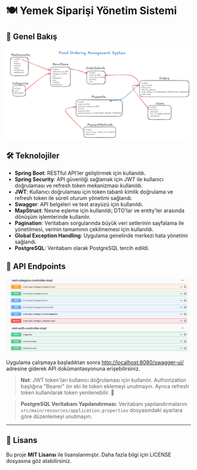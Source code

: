 # 🍽️ Yemek Siparişi Yönetim Sistemi  

## 📖 Genel Bakış    

![Veritabanı Şeması](images/tbl.png)  

## 🛠️ Teknolojiler  

- **Spring Boot**: RESTful API'ler geliştirmek için kullanıldı.  
- **Spring Security**: API güvenliği sağlamak için JWT ile kullanıcı doğrulaması ve refresh token mekanizması kullanıldı.   
- **JWT**: Kullanıcı doğrulaması için token tabanlı kimlik doğrulama ve refresh token ile süreli oturum yönetimi sağlandı.   
- **Swagger**: API belgeleri ve test arayüzü için kullanıldı.   
- **MapStruct**: Nesne eşleme için kullanıldı; DTO'lar ve entity'ler arasında dönüşüm işlemlerinde kullanılır.  
- **Pagination**: Veritabanı sorgularında büyük veri setlerinin sayfalama ile yönetilmesi, verinin tamamının çekilmemesi için kullanıldı.   
- **Global Exception Handling**: Uygulama genelinde merkezi hata yönetimi sağlandı.   
- **PostgreSQL**: Veritabanı olarak PostgreSQL tercih edildi.   

## 📡 API Endpoints  

![API Endpoints](images/swagger.png)  

Uygulama çalışmaya başladıktan sonra [http://localhost:8080/swagger-ui/](http://localhost:8080/swagger-ui/) adresine giderek API dokümantasyonuna erişebilirsiniz.  

> **Not**: JWT token'ları kullanıcı doğrulaması için kullanılır. Authorization başlığına "Bearer" ön eki ile token eklemeyi unutmayın. Ayrıca refresh token kullanılarak token yenilenebilir. 🔄  

> **PostgreSQL Veritabanı Yapılandırması**: Veritabanı yapılandırmalarını `src/main/resources/application.properties` dosyasındaki ayarlara göre düzenlemeyi unutmayın.  

---  

## 📄 Lisans  

Bu proje **MIT Lisansı** ile lisanslanmıştır. Daha fazla bilgi için LICENSE dosyasına göz atabilirsiniz.
